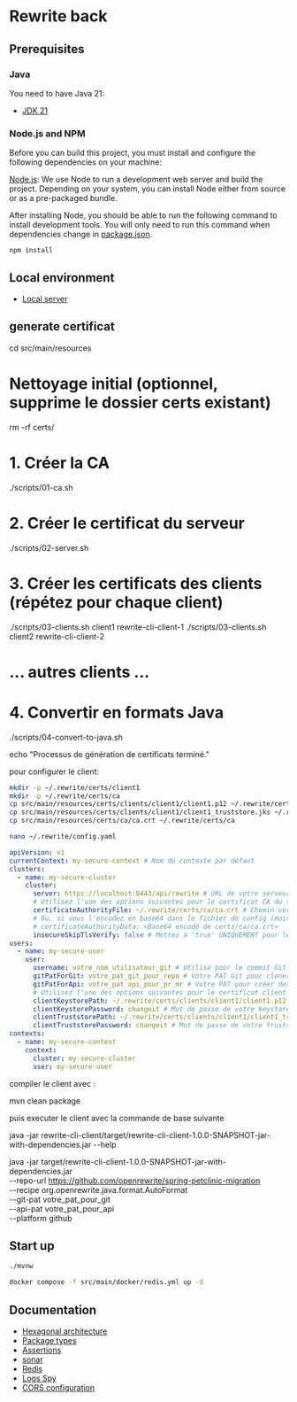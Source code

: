 # Rewrite back

## Prerequisites

### Java

You need to have Java 21:

- [JDK 21](https://openjdk.java.net/projects/jdk/21/)

### Node.js and NPM

Before you can build this project, you must install and configure the following dependencies on your machine:

[Node.js](https://nodejs.org/): We use Node to run a development web server and build the project.
Depending on your system, you can install Node either from source or as a pre-packaged bundle.

After installing Node, you should be able to run the following command to install development tools.
You will only need to run this command when dependencies change in [package.json](package.json).

```
npm install
```

## Local environment

- [Local server](http://localhost:8080)

<!-- jhipster-needle-localEnvironment -->

## generate certificat

cd src/main/resources

# Nettoyage initial (optionnel, supprime le dossier certs existant)

rm -rf certs/

# 1. Créer la CA

./scripts/01-ca.sh

# 2. Créer le certificat du serveur

./scripts/02-server.sh

# 3. Créer les certificats des clients (répétez pour chaque client)

./scripts/03-clients.sh client1 rewrite-cli-client-1
./scripts/03-clients.sh client2 rewrite-cli-client-2

# ... autres clients ...

# 4. Convertir en formats Java

./scripts/04-convert-to-java.sh

echo "Processus de génération de certificats terminé."

pour configurer le client:

```bash
mkdir -p ~/.rewrite/certs/client1
mkdir -p ~/.rewrite/certs/ca
cp src/main/resources/certs/clients/client1/client1.p12 ~/.rewrite/certs/client1/
cp src/main/resources/certs/clients/client1/client1_truststore.jks ~/.rewrite/certs/client1/
cp src/main/resources/certs/ca/ca.crt ~/.rewrite/certs/ca

nano ~/.rewrite/config.yaml
```

```yaml
apiVersion: v1
currentContext: my-secure-context # Nom du contexte par défaut
clusters:
  - name: my-secure-cluster
    cluster:
      server: https://localhost:8443/api/rewrite # URL de votre serveur HTTPS
      # Utilisez l'une des options suivantes pour le certificat CA du serveur
      certificateAuthorityFile: ~/.rewrite/certs/ca/ca.crt # Chemin vers le certificat de la CA racine pour valider le serveur
      # Ou, si vous l'encodez en base64 dans le fichier de config (moins recommandé pour la lisibilité)
      # certificateAuthorityData: <Base64 encodé de certs/ca/ca.crt>
      insecureSkipTlsVerify: false # Mettez à 'true' UNIQUEMENT pour le DEV/TEST, JAMAIS en PROD !
users:
  - name: my-secure-user
    user:
      username: votre_nom_utilisateur_git # Utilisé pour le commit Git
      gitPatForGit: votre_pat_git_pour_repo # Votre PAT Git pour cloner/pousser le dépôt
      gitPatForApi: votre_pat_api_pour_pr_mr # Votre PAT pour créer des PR/MR (peut être le même que gitPatForGit)
      # Utilisez l'une des options suivantes pour le certificat client
      clientKeystorePath: ~/.rewrite/certs/clients/client1/client1.p12 # Chemin vers votre keystore client
      clientKeystorePassword: changeit # Mot de passe de votre keystore client
      clientTruststorePath: ~/.rewrite/certs/clients/client1/client1_truststore.jks # Chemin vers votre truststore client (pour valider le serveur)
      clientTruststorePassword: changeit # Mot de passe de votre truststore client
contexts:
  - name: my-secure-context
    context:
      cluster: my-secure-cluster
      user: my-secure-user
```

compiler le client avec :

mvn clean package

puis executer le client avec la commande de base suivante

java -jar rewrite-cli-client/target/rewrite-cli-client-1.0.0-SNAPSHOT-jar-with-dependencies.jar --help

java -jar target/rewrite-cli-client-1.0.0-SNAPSHOT-jar-with-dependencies.jar \
 --repo-url https://github.com/openrewrite/spring-petclinic-migration \
 --recipe org.openrewrite.java.format.AutoFormat \
 --git-pat votre_pat_pour_git \
 --api-pat votre_pat_pour_api \
 --platform github

## Start up

```bash
./mvnw
```

```bash
docker compose -f src/main/docker/redis.yml up -d
```

<!-- jhipster-needle-startupCommand -->

## Documentation

- [Hexagonal architecture](documentation/hexagonal-architecture.md)
- [Package types](documentation/package-types.md)
- [Assertions](documentation/assertions.md)
- [sonar](documentation/sonar.md)
- [Redis](documentation/redis.md)
- [Logs Spy](documentation/logs-spy.md)
- [CORS configuration](documentation/cors-configuration.md)

<!-- jhipster-needle-documentation -->
